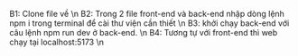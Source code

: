 B1: Clone file về \n
B2: Trong 2 file front-end và back-end nhập dòng lệnh npm i trong terminal để cài thư viện cần thiết \n
B3: khởi chạy back-end với câu lệnh npm run dev ở back-end. \n
B4: Tương tự với front-end thì web chạy tại localhost:5173 \n
